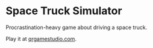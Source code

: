 # Space Truck Simulator

Procrastination-heavy game about driving a space truck.

Play it at [qrgamestudio.com](https://qrgamestudio.com).